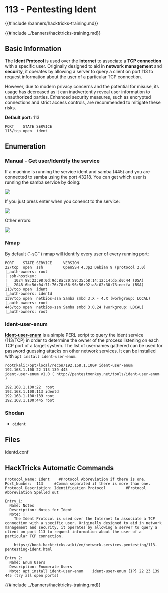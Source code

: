 # 113 - Pentesting Ident
{{#include /banners/hacktricks-training.md}}


{{#include ../banners/hacktricks-training.md}}

## Basic Information

The **Ident Protocol** is used over the **Internet** to associate a **TCP connection** with a specific user. Originally designed to aid in **network management** and **security**, it operates by allowing a server to query a client on port 113 to request information about the user of a particular TCP connection.

However, due to modern privacy concerns and the potential for misuse, its usage has decreased as it can inadvertently reveal user information to unauthorized parties. Enhanced security measures, such as encrypted connections and strict access controls, are recommended to mitigate these risks.

**Default port:** 113

```
PORT    STATE SERVICE
113/tcp open  ident
```

## **Enumeration**

### **Manual - Get user/Identify the service**

If a machine is running the service ident and samba (445) and you are connected to samba using the port 43218. You can get which user is running the samba service by doing:

![](<../images/image (843).png>)

If you just press enter when you conenct to the service:

![](<../images/image (159).png>)

Other errors:

![](<../images/image (359).png>)

### Nmap

By default (\`-sC\`\`) nmap will identify every user of every running port:

```
PORT    STATE SERVICE     VERSION
22/tcp  open  ssh         OpenSSH 4.3p2 Debian 9 (protocol 2.0)
|_auth-owners: root
| ssh-hostkey:
|   1024 88:23:98:0d:9d:8a:20:59:35:b8:14:12:14:d5:d0:44 (DSA)
|_  2048 6b:5d:04:71:76:78:56:96:56:92:a8:02:30:73:ee:fa (RSA)
113/tcp open  ident
|_auth-owners: identd
139/tcp open  netbios-ssn Samba smbd 3.X - 4.X (workgroup: LOCAL)
|_auth-owners: root
445/tcp open  netbios-ssn Samba smbd 3.0.24 (workgroup: LOCAL)
|_auth-owners: root
```

### Ident-user-enum

[**Ident-user-enum**](https://github.com/pentestmonkey/ident-user-enum) is a simple PERL script to query the ident service (113/TCP) in order to determine the owner of the process listening on each TCP port of a target system. The list of usernames gathered can be used for password guessing attacks on other network services. It can be installed with `apt install ident-user-enum`.

```
root@kali:/opt/local/recon/192.168.1.100# ident-user-enum 192.168.1.100 22 113 139 445
ident-user-enum v1.0 ( http://pentestmonkey.net/tools/ident-user-enum )

192.168.1.100:22  root
192.168.1.100:113 identd
192.168.1.100:139 root
192.168.1.100:445 root
```

### Shodan

- `oident`

## Files

identd.conf

## HackTricks Automatic Commands

```
Protocol_Name: Ident    #Protocol Abbreviation if there is one.
Port_Number:  113     #Comma separated if there is more than one.
Protocol_Description: Identification Protocol         #Protocol Abbreviation Spelled out

Entry_1:
  Name: Notes
  Description: Notes for Ident
  Note: |
    The Ident Protocol is used over the Internet to associate a TCP connection with a specific user. Originally designed to aid in network management and security, it operates by allowing a server to query a client on port 113 to request information about the user of a particular TCP connection.

    https://book.hacktricks.wiki/en/network-services-pentesting/113-pentesting-ident.html

Entry_2:
  Name: Enum Users
  Description: Enumerate Users
  Note: apt install ident-user-enum    ident-user-enum {IP} 22 23 139 445 (try all open ports)
```

{{#include ../banners/hacktricks-training.md}}
